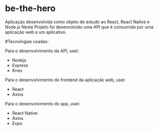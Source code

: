 # be-the-hero
Aplicação desenvolvida como objeto de estudo ao React, React Native e Node.js
Neste Projeto foi desenvolvido uma API que é consumida por uma aplicação web e um aplicativo.

#Tecnologias usadas:

Para o desenvolvimento da API, usei:
- Nodejs
- Express
- Knex

Para o desenvolvimento do frontend da aplicação web, usei:
- React
- Axios

Para o desenvolvimento do app, usei:
- React Native
- Axios
- Expo


